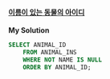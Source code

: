#### [이름이 있는 동물의 아이디](https://programmers.co.kr/learn/courses/30/lessons/59407)

**My Solution**
```sql
SELECT ANIMAL_ID
    FROM ANIMAL_INS
    WHERE NOT NAME IS NULL
    ORDER BY ANIMAL_ID;
```